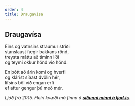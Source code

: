 ```yaml
---
order: 4
title: Draugavísa
---
```


## Draugavísa

Eins og vatnsins straumur stríði  
stanslaust fægir bakkans rönd,  
treysta máttu að tíminn líði  
og teymi okkur hönd við hönd.  

En þótt að árin komi og hverfi  
og klárist síðast dvölin hér,  
lífsins böl við engan erfi  
ef aftur gengur þú með mér.  

*Ljóð frá 2015. Fleiri kvæði má finna á* ***[síðunni minni á ljod.is](http://www.ljod.is/index.php/ljod/view_poet/3763)***.
